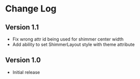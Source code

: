 Change Log
==========

## Version 1.1

 * Fix wrong attr id being used for shimmer center width
 * Add ability to set ShimmerLayout style with theme attribute

## Version 1.0

 * Initial release
